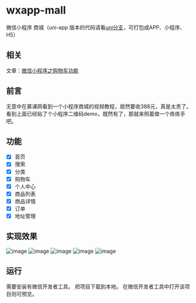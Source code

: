 # wxapp-mall
微信小程序 商城（uni-app 版本的代码请看[uni分支](https://github.com/lin-xin/wxapp-mall/tree/uni)，可打包成APP、小程序、H5）

## 相关
文章：[微信小程序之购物车功能](https://github.com/lin-xin/blog/issues/14)

## 前言
无意中在慕课网看到一个小程序商城的视频教程，居然要收388元，真是太贵了。看到上面已经贴了个小程序二维码demo，既然有了，那就来照着做一个练练手吧。

## 功能
- [x] 首页
- [x] 搜索
- [x] 分类
- [x] 购物车
- [x] 个人中心
- [x] 商品列表
- [x] 商品详情
- [x] 订单
- [x] 地址管理

## 实现效果
![image](https://raw.githubusercontent.com/lin-xin/mini-apps-mall/master/image/2.jpg) 
![image](https://raw.githubusercontent.com/lin-xin/mini-apps-mall/master/image/3.jpg) 
![image](https://raw.githubusercontent.com/lin-xin/mini-apps-mall/master/image/4.jpg) 
![image](https://raw.githubusercontent.com/lin-xin/mini-apps-mall/master/image/5.jpg) 
![image](https://raw.githubusercontent.com/lin-xin/mini-apps-mall/master/image/6.jpg) 

## 运行
需要安装有微信开发者工具。
把项目下载到本地。
在微信开发者工具中打开该项目则可预览。
